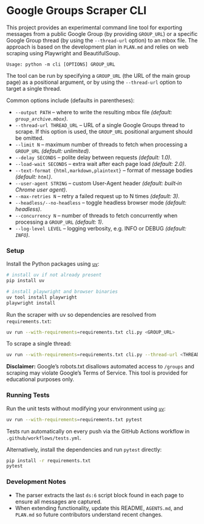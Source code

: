 # Google Groups Scraper CLI

This project provides an experimental command line tool for exporting messages
from a public Google Group (by providing `GROUP_URL`) or a specific Google
Group thread (by using the `--thread-url` option) to an mbox file. The approach
is based on the development plan in `PLAN.md` and relies on web scraping using
Playwright and BeautifulSoup.

```
Usage: python -m cli [OPTIONS] GROUP_URL
```
The tool can be run by specifying a `GROUP_URL` (the URL of the main group page)
as a positional argument, or by using the `--thread-url` option to target a
single thread.

Common options include (defaults in parentheses):

- `--output PATH` – where to write the resulting mbox file *(default: `group_archive.mbox`)*.
- `--thread-url THREAD_URL` – URL of a single Google Groups thread to scrape. If this option is used, the `GROUP_URL` positional argument should be omitted.
- `--limit N` – maximum number of threads to fetch when processing a `GROUP_URL` *(default: unlimited)*.
- `--delay SECONDS` – polite delay between requests *(default: 1.0)*.
- `--load-wait SECONDS` – extra wait after each page load *(default: 2.0)*.
- `--text-format {html,markdown,plaintext}` – format of message bodies *(default: `html`)*.
- `--user-agent STRING` – custom User-Agent header *(default: built‑in Chrome user agent)*.
- `--max-retries N` – retry a failed request up to N times *(default: 3)*.
- `--headless/--no-headless` – toggle headless browser mode *(default: headless)*.
- `--concurrency N` – number of threads to fetch concurrently when processing a `GROUP_URL` *(default: 1)*.
- `--log-level LEVEL` – logging verbosity, e.g. INFO or DEBUG *(default: `INFO`)*.

### Setup

Install the Python packages using [`uv`](https://github.com/astral-sh/uv):

```bash
# install uv if not already present
pip install uv

# install playwright and browser binaries
uv tool install playwright
playwright install
```

Run the scraper with uv so dependencies are resolved from `requirements.txt`:

```bash
uv run --with-requirements=requirements.txt cli.py <GROUP_URL>
```
To scrape a single thread:
```bash
uv run --with-requirements=requirements.txt cli.py --thread-url <THREAD_URL>
```

**Disclaimer:** Google’s robots.txt disallows automated access to `/groups` and
scraping may violate Google’s Terms of Service. This tool is provided for
educational purposes only.

### Running Tests

Run the unit tests without modifying your environment using
[`uv`](https://github.com/astral-sh/uv):

```bash
uv run --with-requirements=requirements.txt pytest
```

Tests run automatically on every push via the GitHub Actions workflow in
`.github/workflows/tests.yml`.

Alternatively, install the dependencies and run `pytest` directly:

```bash
pip install -r requirements.txt
pytest
```

### Development Notes

- The parser extracts the last `ds:6` script block found in each page to ensure all messages are captured.
- When extending functionality, update this README, `AGENTS.md`, and `PLAN.md` so future contributors understand recent changes.
